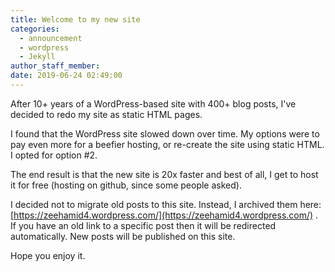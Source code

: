 ```yaml
---
title: Welcome to my new site
categories:
  - announcement
  - wordpress
  - Jekyll
author_staff_member:
date: 2019-06-24 02:49:00
---
```


After 10+ years of a WordPress-based site with 400+ blog posts, I've decided to redo my site as static HTML pages.

I found that the WordPress site slowed down over time. My options were to pay even more for a beefier hosting, or re-create the site using static HTML. I opted for option \#2.&nbsp;

The end result is that the new site is 20x faster and best of all, I get to host it for free (hosting on github, since some people asked).&nbsp;

I decided not to migrate old posts to this site. Instead, I archived them here: [https://zeehamid4.wordpress.com/](https://zeehamid4.wordpress.com/)&nbsp;. If you have an old link to a specific post then it will be redirected automatically. New posts will be published on this site.&nbsp;

Hope you enjoy it.&nbsp;